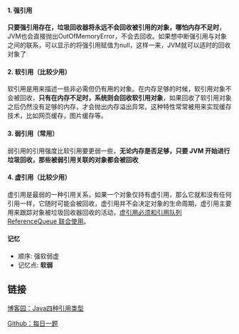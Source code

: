 #### 1. 强引用
**只要强引用存在，垃圾回收器将永远不会回收被引用的对象，哪怕内存不足时**，JVM也会直接抛出OutOfMemoryError，不会去回收。如果想中断强引用与对象之间的联系，可以显示的将强引用赋值为null，这样一来，JVM就可以适时的回收对象了

#### 2. 软引用（比较少用）
软引用是用来描述一些非必需但仍有用的对象。在内存足够的时候，软引用对象不会被回收，**只有在内存不足时，系统则会回收软引用对象**，如果回收了软引用对象之后仍然没有足够的内存，才会抛出内存溢出异常。这种特性常常被用来实现缓存技术，比如网页缓存，图片缓存等。

#### 3. 弱引用（常用）
弱引用的引用强度比软引用要更弱一些，**无论内存是否足够，只要 JVM 开始进行垃圾回收，那些被弱引用关联的对象都会被回收**

#### 4. 虚引用（比较少用）
虚引用是最弱的一种引用关系，如果一个对象仅持有虚引用，那么它就和没有任何引用一样，它随时可能会被回收，虚引用并不会决定对象的生命周期，虚引用主要用来跟踪对象被垃圾回收器回收的活动，<u>虚引用必须和引用队列 ReferenceQueue 联合使用</u>。

#### 记忆

* 顺序: 强软弱虚
* 记忆点: **软弱**

## 链接

[博客园：Java四种引用类型](https://www.cnblogs.com/liyutian/p/9690974.html)

[Github：每日一题](https://github.com/Moosphan/Android-Daily-Interview/issues/27)